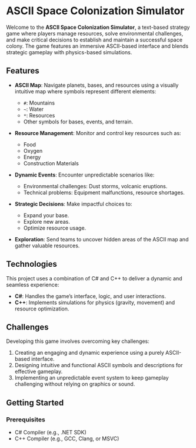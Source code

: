 # ASCII Space Colonization Simulator

Welcome to the **ASCII Space Colonization Simulator**, a text-based strategy game where players manage resources, solve environmental challenges, and make critical decisions to establish and maintain a successful space colony. The game features an immersive ASCII-based interface and blends strategic gameplay with physics-based simulations.

## Features

- **ASCII Map**: Navigate planets, bases, and resources using a visually intuitive map where symbols represent different elements:
  - `#`: Mountains
  - `~`: Water
  - `*`: Resources
  - Other symbols for bases, events, and terrain.
  
- **Resource Management**: Monitor and control key resources such as:
  - Food
  - Oxygen
  - Energy
  - Construction Materials

- **Dynamic Events**: Encounter unpredictable scenarios like:
  - Environmental challenges: Dust storms, volcanic eruptions.
  - Technical problems: Equipment malfunctions, resource shortages.

- **Strategic Decisions**: Make impactful choices to:
  - Expand your base.
  - Explore new areas.
  - Optimize resource usage.

- **Exploration**: Send teams to uncover hidden areas of the ASCII map and gather valuable resources.

## Technologies

This project uses a combination of C# and C++ to deliver a dynamic and seamless experience:
- **C#**: Handles the game’s interface, logic, and user interactions.
- **C++**: Implements simulations for physics (gravity, movement) and resource optimization.

## Challenges

Developing this game involves overcoming key challenges:
1. Creating an engaging and dynamic experience using a purely ASCII-based interface.
2. Designing intuitive and functional ASCII symbols and descriptions for effective gameplay.
3. Implementing an unpredictable event system to keep gameplay challenging without relying on graphics or sound.

## Getting Started

### Prerequisites
- C# Compiler (e.g., .NET SDK)
- C++ Compiler (e.g., GCC, Clang, or MSVC)
